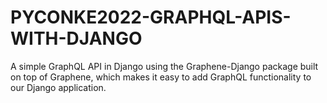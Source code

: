 # PYCONKE2022-GRAPHQL-APIS-WITH-DJANGO

A simple GraphQL API in Django using the Graphene-Django package built on top of Graphene, which makes it easy to add GraphQL functionality to our Django application.
